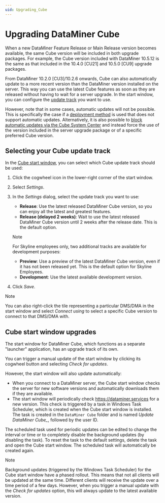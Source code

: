 ```yaml
---
uid: Upgrading_Cube
---
```


# Upgrading DataMiner Cube

When a new DataMiner Feature Release or Main Release version becomes available, the same Cube version will be included in both upgrade packages. For example, the Cube version included with DataMiner 10.5.12 is the same as that included in the 10.4.0 [CU21] and 10.5.0 [CU9] upgrade packages.

From DataMiner 10.2.0 [CU3]/10.2.6 onwards, Cube can also automatically update to a more recent version than the DataMiner version installed on the server. This way you can use the latest Cube features as soon as they are released without having to wait for a server upgrade. In the start window, you can configure the [update track](#selecting-your-cube-update-track) you want to use.

However, note that in some cases, automatic updates will not be possible. This is specifically the case if a [deployment method](xref:DataMiner_Cube_deployment_methods) is used that does not support automatic updates. Alternatively, it is also possible to [block automatic updates via the Cube System Center](xref:DMA_configuration_related_to_client_applications#managing-client-versions) and instead force the use of the version included in the server upgrade package or of a specific preferred Cube version.

## Selecting your Cube update track

In the [Cube start window](xref:Cube_start_window), you can select which Cube update track should be used:

1. Click the cogwheel icon in the lower-right corner of the start window.

1. Select *Settings*.

1. In the *Settings* dialog, select the update track you want to use:

   - **Release**: Use the latest released DataMiner Cube version, so you can enjoy all the latest and greatest features.
   - **Release (delayed 2 weeks)**: Wait to use the latest released DataMiner Cube version until 2 weeks after the release date. This is the default option.

   > [!NOTE]
   > For Skyline employees only, two additional tracks are available for development purposes:
   >
   > - **Preview**: Use a preview of the latest DataMiner Cube version, even if it has not been released yet. This is the default option for Skyline Employees.
   > - **Development**: Use the latest available development version.

1. Click *Save*.

> [!NOTE]
> You can also right-click the tile representing a particular DMS/DMA in the start window and select *Connect using* to select a specific Cube version to connect to that DMS/DMA with.

## Cube start window upgrades

The start window for DataMiner Cube, which functions as a separate "launcher" application, has an upgrade track of its own.

You can trigger a manual update of the start window by clicking its cogwheel button and selecting *Check for updates*.

However, the start window will also update automatically:

- When you connect to a DataMiner server, the Cube start window checks the server for new software versions and automatically downloads them if they are available.
- The start window will periodically check <https://dataminer.services> for a new version. This check is triggered by a task in Windows Task Scheduler, which is created when the Cube start window is installed. The task is created in the `DataMiner Cube` folder and is named *Update DataMiner Cube_*, followed by the user ID.

The scheduled task used for periodic updates can be edited to change the interval or time or to completely disable the background updates (by disabling the task). To reset the task to the default settings, delete the task and open the Cube start window. The scheduled task will automatically be created again.

> [!NOTE]
> Background updates (triggered by the Windows Task Scheduler) for the Cube start window have a phased rollout. This means that not all clients will be updated at the same time. Different clients will receive the update over a time period of a few days. However, when you trigger a manual update with the *Check for updates* option, this will always update to the latest available version.
